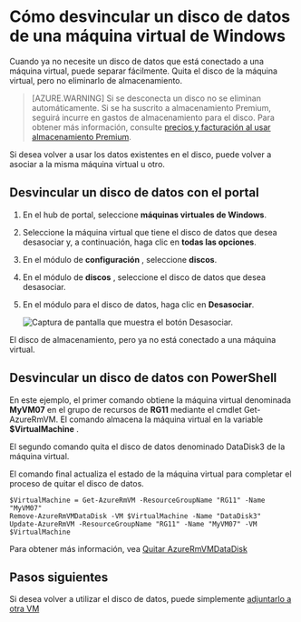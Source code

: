 <properties
    pageTitle="Desvincular un disco de datos de una máquina virtual de Windows | Microsoft Azure"
    description="Aprenda a desvincular un disco de datos de una máquina virtual en Azure utiliza el modelo de implementación de administrador de recursos."
    services="virtual-machines-windows"
    documentationCenter=""
    authors="cynthn"
    manager="timlt"
    editor=""
    tags="azure-service-management"/>

<tags
    ms.service="virtual-machines-windows"
    ms.workload="infrastructure-services"
    ms.tgt_pltfrm="vm-windows"
    ms.devlang="na"
    ms.topic="article"
    ms.date="09/27/2016"
    ms.author="cynthn"/>



# <a name="how-to-detach-a-data-disk-from-a-windows-virtual-machine"></a>Cómo desvincular un disco de datos de una máquina virtual de Windows


Cuando ya no necesite un disco de datos que está conectado a una máquina virtual, puede separar fácilmente. Quita el disco de la máquina virtual, pero no eliminarlo de almacenamiento. 

> [AZURE.WARNING] Si se desconecta un disco no se eliminan automáticamente. Si se ha suscrito a almacenamiento Premium, seguirá incurre en gastos de almacenamiento para el disco. Para obtener más información, consulte [precios y facturación al usar almacenamiento Premium](../storage/storage-premium-storage.md#pricing-and-billing). 

Si desea volver a usar los datos existentes en el disco, puede volver a asociar a la misma máquina virtual u otro.  


## <a name="detach-a-data-disk-using-the-portal"></a>Desvincular un disco de datos con el portal

1. En el hub de portal, seleccione **máquinas virtuales de Windows**.

2. Seleccione la máquina virtual que tiene el disco de datos que desea desasociar y, a continuación, haga clic en **todas las opciones**.

3. En el módulo de **configuración** , seleccione **discos**.

4. En el módulo de **discos** , seleccione el disco de datos que desea desasociar.

5. En el módulo para el disco de datos, haga clic en **Desasociar**.


    ![Captura de pantalla que muestra el botón Desasociar.](./media/virtual-machines-windows-detach-disk/detach-disk.png)

El disco de almacenamiento, pero ya no está conectado a una máquina virtual.


## <a name="detach-a-data-disk-using-powershell"></a>Desvincular un disco de datos con PowerShell

En este ejemplo, el primer comando obtiene la máquina virtual denominada **MyVM07** en el grupo de recursos de **RG11** mediante el cmdlet Get-AzureRmVM. El comando almacena la máquina virtual en la variable **$VirtualMachine** . 

El segundo comando quita el disco de datos denominado DataDisk3 de la máquina virtual. 

El comando final actualiza el estado de la máquina virtual para completar el proceso de quitar el disco de datos.

    $VirtualMachine = Get-AzureRmVM -ResourceGroupName "RG11" -Name "MyVM07" 
    Remove-AzureRmVMDataDisk -VM $VirtualMachine -Name "DataDisk3"
    Update-AzureRmVM -ResourceGroupName "RG11" -Name "MyVM07" -VM $VirtualMachine


Para obtener más información, vea [Quitar AzureRmVMDataDisk](https://msdn.microsoft.com/library/mt603614.aspx)

## <a name="next-steps"></a>Pasos siguientes

Si desea volver a utilizar el disco de datos, puede simplemente [adjuntarlo a otra VM](virtual-machines-windows-attach-disk-portal.md)
